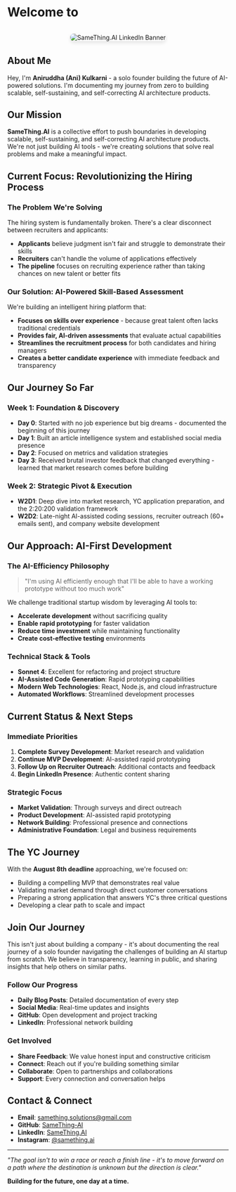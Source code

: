 <!-- ---
layout: page
# title: "SameThing.AI - Building the Future of AI-Powered Solutions"
---
 -->
# Welcome to

<div style="text-align: center; margin: 2rem 0;">
  <img src="{{ site.baseurl }}/assets/images/linkedin%20banner.png" alt="SameThing.AI LinkedIn Banner" style="max-width: 100%; height: auto; border-radius: 8px; box-shadow: 0 4px 8px rgba(0,0,0,0.1);">
</div>

## About Me

Hey, I'm **Aniruddha (Ani) Kulkarni** - a solo founder building the future of AI-powered solutions. I'm documenting my journey from zero to building scalable, self-sustaining, and self-correcting AI architecture products.

## Our Mission

**SameThing.AI** is a collective effort to push boundaries in developing scalable, self-sustaining, and self-correcting AI architecture products. We're not just building AI tools - we're creating solutions that solve real problems and make a meaningful impact.

## Current Focus: Revolutionizing the Hiring Process

### The Problem We're Solving

The hiring system is fundamentally broken. There's a clear disconnect between recruiters and applicants:
- **Applicants** believe judgment isn't fair and struggle to demonstrate their skills
- **Recruiters** can't handle the volume of applications effectively
- **The pipeline** focuses on recruiting experience rather than taking chances on new talent or better fits

### Our Solution: AI-Powered Skill-Based Assessment

We're building an intelligent hiring platform that:
- **Focuses on skills over experience** - because great talent often lacks traditional credentials
- **Provides fair, AI-driven assessments** that evaluate actual capabilities
- **Streamlines the recruitment process** for both candidates and hiring managers
- **Creates a better candidate experience** with immediate feedback and transparency

## Our Journey So Far

### Week 1: Foundation & Discovery
- **Day 0**: Started with no job experience but big dreams - documented the beginning of this journey
- **Day 1**: Built an article intelligence system and established social media presence
- **Day 2**: Focused on metrics and validation strategies
- **Day 3**: Received brutal investor feedback that changed everything - learned that market research comes before building

### Week 2: Strategic Pivot & Execution
- **W2D1**: Deep dive into market research, YC application preparation, and the 2:20:200 validation framework
- **W2D2**: Late-night AI-assisted coding sessions, recruiter outreach (60+ emails sent), and company website development

<!-- ## Key Achievements

### Technical Development
- ✅ **Article Intelligence System**: Automated content curation and summarization platform
- ✅ **JobSim AI MVP**: Interactive job simulation platform with AI-generated scenarios
- ✅ **Company Website**: Professional online presence established
- ✅ **AI-Assisted Development**: Leveraging AI tools for rapid prototyping

### Market Research & Outreach
- ✅ **60+ Recruiter Emails**: Active outreach to understand market needs
- ✅ **58 Additional Contacts**: Continued networking and validation efforts
- ✅ **Investor Simulation**: Comprehensive feedback from simulated high-caliber investor
- ✅ **Market Validation**: Understanding real pain points in the hiring process

### Strategic Foundation
- ✅ **YC Application Preparation**: Research and framework development
- ✅ **Social Media Presence**: LinkedIn and Instagram pages established
- ✅ **Content Strategy**: Daily documentation and journey sharing
- ✅ **Administrative Setup**: Legal and business foundation -->

## Our Approach: AI-First Development

### The AI-Efficiency Philosophy
> "I'm using AI efficiently enough that I'll be able to have a working prototype without too much work"

We challenge traditional startup wisdom by leveraging AI tools to:
- **Accelerate development** without sacrificing quality
- **Enable rapid prototyping** for faster validation
- **Reduce time investment** while maintaining functionality
- **Create cost-effective testing** environments

### Technical Stack & Tools
- **Sonnet 4**: Excellent for refactoring and project structure
- **AI-Assisted Code Generation**: Rapid prototyping capabilities
- **Modern Web Technologies**: React, Node.js, and cloud infrastructure
- **Automated Workflows**: Streamlined development processes

## Current Status & Next Steps

### Immediate Priorities
1. **Complete Survey Development**: Market research and validation
2. **Continue MVP Development**: AI-assisted rapid prototyping
3. **Follow Up on Recruiter Outreach**: Additional contacts and feedback
4. **Begin LinkedIn Presence**: Authentic content sharing

### Strategic Focus
- **Market Validation**: Through surveys and direct outreach
- **Product Development**: AI-assisted rapid prototyping
- **Network Building**: Professional presence and connections
- **Administrative Foundation**: Legal and business requirements

## The YC Journey

With the **August 8th deadline** approaching, we're focused on:
- Building a compelling MVP that demonstrates real value
- Validating market demand through direct customer conversations
- Preparing a strong application that answers YC's three critical questions
- Developing a clear path to scale and impact

## Join Our Journey

This isn't just about building a company - it's about documenting the real journey of a solo founder navigating the challenges of building an AI startup from scratch. We believe in transparency, learning in public, and sharing insights that help others on similar paths.

### Follow Our Progress
- **Daily Blog Posts**: Detailed documentation of every step
- **Social Media**: Real-time updates and insights
- **GitHub**: Open development and project tracking
- **LinkedIn**: Professional network building

### Get Involved
- **Share Feedback**: We value honest input and constructive criticism
- **Connect**: Reach out if you're building something similar
- **Collaborate**: Open to partnerships and collaborations
- **Support**: Every connection and conversation helps

## Contact & Connect

- **Email**: samething.solutions@gmail.com
- **GitHub**: [SameThing-AI](https://github.com/SameThing-AI)
- **LinkedIn**: [SameThing.AI](https://linkedin.com/company/SameThing.AI)
- **Instagram**: [@samething.ai](https://instagram.com/samething.ai)

---

*"The goal isn't to win a race or reach a finish line - it's to move forward on a path where the destination is unknown but the direction is clear."*

**Building for the future, one day at a time.**